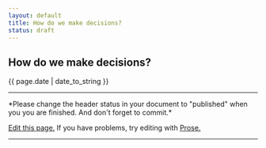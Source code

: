 ```yaml
---
layout: default
title: How do we make decisions?
status: draft
---
```


## How do we make decisions?
{{ page.date | date_to_string }}

<!-- Assessment:
Did you include key learning points from each chapter in Kahneman Ch. 11-14 and Johnson 12? (1 point)

Did you include references to original work(s) to include page number (where appropriate)? (1 point)

Did you provide at least one example (your own) from actual practice that illustrates one or more of your key learning points? (1 point)

Did your example(s) clearly illustrate key point(s) intended? (1 point)

Did you communicate with impact? (1 point)

P.S. You can delete this comment when you are finished.
-->




<!-- Feel free to delete below this line. -->
<hr>
*Please change the header status in your document to "published" when you you are finished. And don't forget to commit.*

<a href="{{site.repo}}/edit/{{site.branch}}/{{page.path}}">Edit this page.</a> If you have problems, try editing with <a href= "http://prose.io/#{{site.repo}}/edit/{{site.branch}}/{{ page.path }}">Prose.</a>

<hr>
